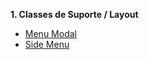 __1. Classes de Suporte / Layout__ </br>
  * [Menu Modal](https://github.com/Git-RenatoAlcantara/Ios-Projetos/tree/master/MenuPopUp)
  * [Side Menu](https://github.com/Git-RenatoAlcantara/Ios-Projetos/tree/master/SideMenu)
